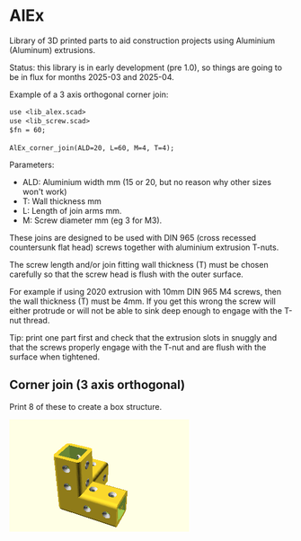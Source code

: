 # AlEx

Library of 3D printed parts to aid construction projects using Aluminium (Aluminum) extrusions.

Status: this library is in early development (pre 1.0), so things are going to be in flux for 
months 2025-03 and 2025-04.

Example of a 3 axis orthogonal corner join:

```
use <lib_alex.scad>
use <lib_screw.scad>
$fn = 60;

AlEx_corner_join(ALD=20, L=60, M=4, T=4);
```

Parameters: 

 * ALD:  Aluminium width mm (15 or 20, but no reason why other sizes won't work)
 * T:    Wall thickness mm
 * L:    Length of join arms mm.
 * M:    Screw diameter mm (eg 3 for M3).


These joins are designed to be used with DIN 965 (cross recessed countersunk flat head) screws together 
with aluminium extrusion T-nuts.

The screw length and/or join fitting wall thickness (T) must be chosen carefully so that the screw head is flush
with the outer surface. 

For example if using 2020 extrusion with 10mm DIN 965 M4 screws, then the wall
thickness (T) must be 4mm. If you get this wrong the screw will either protrude 
or will not be able to sink deep enough to engage with the T-nut thread. 

Tip: print one part first and check that the extrusion slots in snuggly and that the 
screws properly engage with the T-nut and are flush with the surface when 
tightened.

## Corner join (3 axis orthogonal)

Print 8 of these to create a box structure.

![Corner join (3 axis orthogonal)](./image/join_corner.png)


